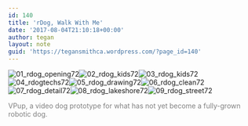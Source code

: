 ```yaml
---
id: 140
title: 'rDog, Walk With Me'
date: '2017-08-04T21:10:18+00:00'
author: tegan
layout: note
guid: 'https://tegansmithca.wordpress.com/?page_id=140'
---
```


![01_rdog_opening72](https://tegansmithca.files.wordpress.com/2017/08/01_rdog_opening72.jpg)![02_rdog_kids72](https://tegansmithca.files.wordpress.com/2017/08/02_rdog_kids72.jpg)![03_rdog_kids72](https://tegansmithca.files.wordpress.com/2017/08/03_rdog_kids72.jpg)![04_rdogtechs72](https://tegansmithca.files.wordpress.com/2017/08/04_rdogtechs72.jpg)![05_rdog_drawing72](https://tegansmithca.files.wordpress.com/2017/08/05_rdog_drawing72.jpg)![06_rdog_clean72](https://tegansmithca.files.wordpress.com/2017/08/06_rdog_clean72.jpg)![07_rdog_detail72](https://tegansmithca.files.wordpress.com/2017/08/07_rdog_detail72.jpg)![08_rdog_lakeshore72](https://tegansmithca.files.wordpress.com/2017/08/08_rdog_lakeshore72.jpg)![09_rdog_street72](https://tegansmithca.files.wordpress.com/2017/08/09_rdog_street72.jpg)

<span style="color:#808080;">VPup, a video dog prototype for what has not yet become a fully-grown robotic dog.</span>